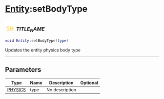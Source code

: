 # [Entity](../entity/README.md):setBodyType

### <img src="../../.gitbook/assets/shared.png" width="32" height="32" /> $TITLE_NAME$

```lua
void Entity:setBodyType(type)
```

Updates the entity physics body type<br>

-----------------
## Parameters

| Type   | Name | Description | Optional |
| ------ | ---- | ----------- | -------: |
| [PHYSICS](../physics/README.md) | type | No description |  |
